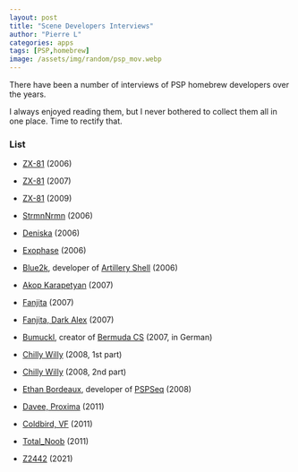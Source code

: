 ```yaml
---
layout: post
title: "Scene Developers Interviews"
author: "Pierre L"
categories: apps
tags: [PSP,homebrew]
image: /assets/img/random/psp_mov.webp
---
```


There have been a number of interviews of PSP homebrew developers over the years. 

I always enjoyed reading them, but I never bothered to collect them all in one place. Time to rectify that.

### List

- [ZX-81](https://web.archive.org/web/20070811105553/http://interviews.dcemu.co.uk/) (2006)
- [ZX-81](https://forums.exophase.com/threads/zx-81-interviewed.2946/) (2007)
- [ZX-81](https://web.archive.org/web/20090707161002/http://bazziebizzle.com/site/Interviews-Ludovic_Jacomme.html) (2009)

- [StrmnNrmn](https://www.dcemu.co.uk/vbulletin/threads/32108-StrmnNrmn-Interview) (2006)

- [Deniska](https://www.dcemu.co.uk/vbulletin/threads/30054-Deniska-Interview) (2006)

- [Exophase](https://www.dcemu.co.uk/vbulletin/threads/33855-DCEmu-Interview-Exophase-The-Coder-of-the-Full-Speed-GBA-Emu-for-PSP-gpPSP) (2006)

- [Blue2k](https://web.archive.org/web/20060428132127/http://www.pspemulation.com/index.php?option=com_content&task=view&id=104&Itemid=25), developer of [Artillery Shell](https://archive.org/details/artillery-0.2.7z) (2006)

- [Akop Karapetyan](http://forums.qj.net/psp-homebrew-hacks-discussion/118488-interview-akop-aka-ueberjack-fmsx-smsplus-atari800-psp-developer.html) (2007)

- [Fanjita](https://web.archive.org/web/20070513033200/http://www.skinnymag.co.uk/content/view/4691/) (2007)

- [Fanjita, Dark Alex](http://news.bbc.co.uk/2/hi/technology/6397797.stm) (2007)

- [Bumuckl](https://web.archive.org/web/20071227031035/http://pspsource.de/hdp_plugins/content/content.php?content.83), creator of [Bermuda CS](https://archive.org/details/bermudacs9_compability_fix.7z) (2007, in German)

- [Chilly Willy](https://forums.exophase.com/threads/spotlight-hogger-interview-with-chilly-willy-part-1.7555/) (2008, 1st part)
- [Chilly Willy](https://forums.exophase.com/threads/interview-with-chilly-willy-part-2.7556/) (2008, 2nd part)

- [Ethan Bordeaux](https://hackaday.com/2008/07/15/pspseq-30-psp-sequencer-release-and-interview/), developer of [PSPSeq](https://archive.org/details/pspseq-301.7z) (2008)

- [Davee, Proxima](https://wololo.net/2011/08/10/can-the-psp-be-hacked-any-further-interview-with-davee-and-proxima-part-1/) (2011)

- [Coldbird, VF](https://wololo.net/2011/04/04/coldbird-and-vf-the-big-interview-part-1/) (2011)

- [Total_Noob](http://forums.qj.net/psp-general/178413-total_noob-big-interview.html) (2011)

- [Z2442](https://psp-archive.github.io/emulators/DaedalusX64-z-interview.html) (2021)
